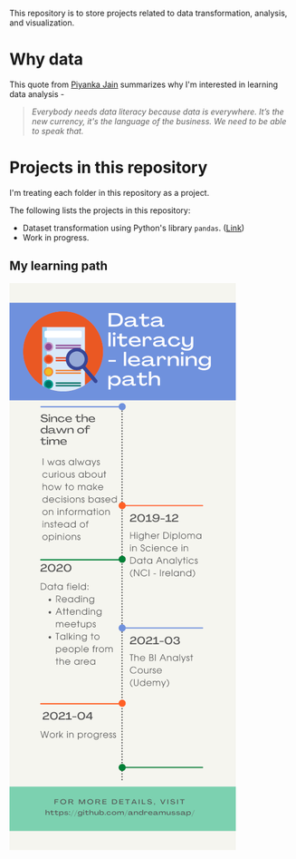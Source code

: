This repository is to store projects related to data transformation, analysis, and visualization.

# Why data

This quote from [Piyanka Jain](https://www.linkedin.com/in/piyanka/) summarizes why I'm interested in learning data analysis -

> _Everybody needs data literacy because data is everywhere. It’s the new currency, it's the language of the business. We need to be able to speak that._

# Projects in this repository

I'm treating each folder in this repository as a project.

The following lists the projects in this repository:

* Dataset transformation using Python's library `pandas`. ([Link](/UdemyBIDA/README_BIDA.md))
* Work in progress.

## My learning path

![Learning path](/images/Data_learningpathH1000_202103.png)
